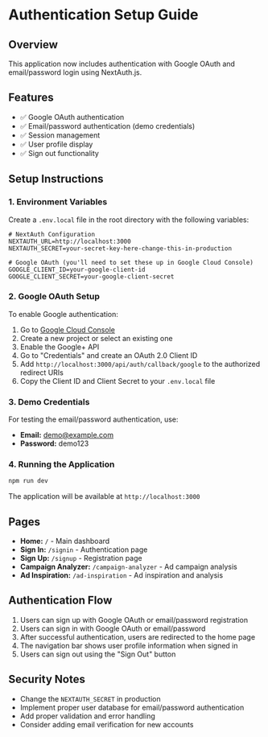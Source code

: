 # Authentication Setup Guide

## Overview
This application now includes authentication with Google OAuth and email/password login using NextAuth.js.

## Features
- ✅ Google OAuth authentication
- ✅ Email/password authentication (demo credentials)
- ✅ Session management
- ✅ User profile display
- ✅ Sign out functionality

## Setup Instructions

### 1. Environment Variables
Create a `.env.local` file in the root directory with the following variables:

```env
# NextAuth Configuration
NEXTAUTH_URL=http://localhost:3000
NEXTAUTH_SECRET=your-secret-key-here-change-this-in-production

# Google OAuth (you'll need to set these up in Google Cloud Console)
GOOGLE_CLIENT_ID=your-google-client-id
GOOGLE_CLIENT_SECRET=your-google-client-secret
```

### 2. Google OAuth Setup
To enable Google authentication:

1. Go to [Google Cloud Console](https://console.cloud.google.com/)
2. Create a new project or select an existing one
3. Enable the Google+ API
4. Go to "Credentials" and create an OAuth 2.0 Client ID
5. Add `http://localhost:3000/api/auth/callback/google` to the authorized redirect URIs
6. Copy the Client ID and Client Secret to your `.env.local` file

### 3. Demo Credentials
For testing the email/password authentication, use:
- **Email:** demo@example.com
- **Password:** demo123

### 4. Running the Application
```bash
npm run dev
```

The application will be available at `http://localhost:3000`

## Pages
- **Home:** `/` - Main dashboard
- **Sign In:** `/signin` - Authentication page
- **Sign Up:** `/signup` - Registration page
- **Campaign Analyzer:** `/campaign-analyzer` - Ad campaign analysis
- **Ad Inspiration:** `/ad-inspiration` - Ad inspiration and analysis

## Authentication Flow
1. Users can sign up with Google OAuth or email/password registration
2. Users can sign in with Google OAuth or email/password
3. After successful authentication, users are redirected to the home page
4. The navigation bar shows user profile information when signed in
5. Users can sign out using the "Sign Out" button

## Security Notes
- Change the `NEXTAUTH_SECRET` in production
- Implement proper user database for email/password authentication
- Add proper validation and error handling
- Consider adding email verification for new accounts 